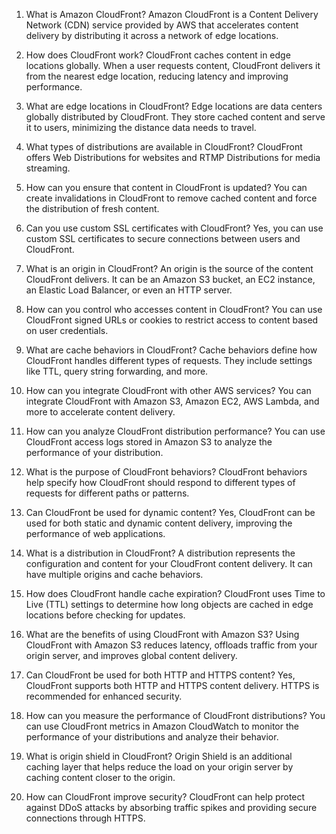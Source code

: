 1. What is Amazon CloudFront?
Amazon CloudFront is a Content Delivery Network (CDN) service provided by AWS that accelerates content delivery by distributing it across a network of edge locations.

2. How does CloudFront work?
CloudFront caches content in edge locations globally. When a user requests content, CloudFront delivers it from the nearest edge location, reducing latency and improving performance.

3. What are edge locations in CloudFront?
Edge locations are data centers globally distributed by CloudFront. They store cached content and serve it to users, minimizing the distance data needs to travel.

4. What types of distributions are available in CloudFront?
CloudFront offers Web Distributions for websites and RTMP Distributions for media streaming.

5. How can you ensure that content in CloudFront is updated?
You can create invalidations in CloudFront to remove cached content and force the distribution of fresh content.

6. Can you use custom SSL certificates with CloudFront?
Yes, you can use custom SSL certificates to secure connections between users and CloudFront.

7. What is an origin in CloudFront?
An origin is the source of the content CloudFront delivers. It can be an Amazon S3 bucket, an EC2 instance, an Elastic Load Balancer, or even an HTTP server.

8. How can you control who accesses content in CloudFront?
You can use CloudFront signed URLs or cookies to restrict access to content based on user credentials.

9. What are cache behaviors in CloudFront?
Cache behaviors define how CloudFront handles different types of requests. They include settings like TTL, query string forwarding, and more.

10. How can you integrate CloudFront with other AWS services?
You can integrate CloudFront with Amazon S3, Amazon EC2, AWS Lambda, and more to accelerate content delivery.

11. How can you analyze CloudFront distribution performance?
You can use CloudFront access logs stored in Amazon S3 to analyze the performance of your distribution.

12. What is the purpose of CloudFront behaviors?
CloudFront behaviors help specify how CloudFront should respond to different types of requests for different paths or patterns.

13. Can CloudFront be used for dynamic content?
Yes, CloudFront can be used for both static and dynamic content delivery, improving the performance of web applications.

14. What is a distribution in CloudFront?
A distribution represents the configuration and content for your CloudFront content delivery. It can have multiple origins and cache behaviors.

15. How does CloudFront handle cache expiration?
CloudFront uses Time to Live (TTL) settings to determine how long objects are cached in edge locations before checking for updates.

16. What are the benefits of using CloudFront with Amazon S3?
Using CloudFront with Amazon S3 reduces latency, offloads traffic from your origin server, and improves global content delivery.

17. Can CloudFront be used for both HTTP and HTTPS content?
Yes, CloudFront supports both HTTP and HTTPS content delivery. HTTPS is recommended for enhanced security.

18. How can you measure the performance of CloudFront distributions?
You can use CloudFront metrics in Amazon CloudWatch to monitor the performance of your distributions and analyze their behavior.

19. What is origin shield in CloudFront?
Origin Shield is an additional caching layer that helps reduce the load on your origin server by caching content closer to the origin.

20. How can CloudFront improve security?
CloudFront can help protect against DDoS attacks by absorbing traffic spikes and providing secure connections through HTTPS.
